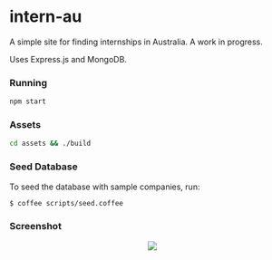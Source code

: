 # intern-au

A simple site for finding internships in Australia. A work in progress.

Uses Express.js and MongoDB.

### Running

```bash
npm start
```

### Assets

```bash
cd assets && ./build
```

### Seed Database

To seed the database with sample companies, run:

```bash
$ coffee scripts/seed.coffee
```

### Screenshot

<p align="center">
  <img src="https://i.imgur.com/2QsfeoT.png">
</p>
